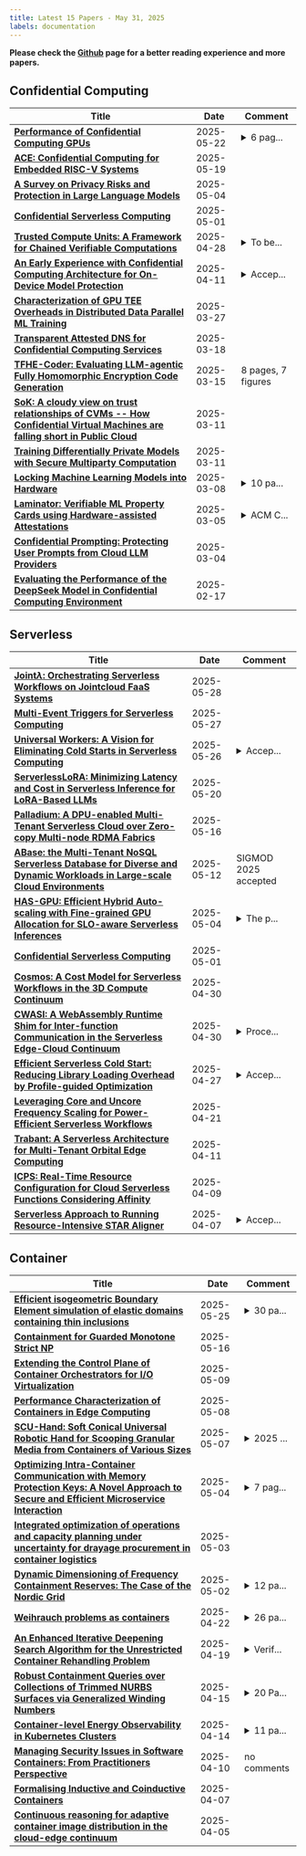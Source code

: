 ```yaml
---
title: Latest 15 Papers - May 31, 2025
labels: documentation
---
```

**Please check the [Github](https://github.com/zezhishao/MTS_Daily_ArXiv) page for a better reading experience and more papers.**

## Confidential Computing
| **Title** | **Date** | **Comment** |
| --- | --- | --- |
| **[Performance of Confidential Computing GPUs](http://arxiv.org/abs/2505.16501v1)** | 2025-05-22 | <details><summary>6 pag...</summary><p>6 pages, 7 tables. Accepted in conference IEEE ICDCS 2025</p></details> |
| **[ACE: Confidential Computing for Embedded RISC-V Systems](http://arxiv.org/abs/2505.12995v1)** | 2025-05-19 |  |
| **[A Survey on Privacy Risks and Protection in Large Language Models](http://arxiv.org/abs/2505.01976v1)** | 2025-05-04 |  |
| **[Confidential Serverless Computing](http://arxiv.org/abs/2504.21518v2)** | 2025-05-01 |  |
| **[Trusted Compute Units: A Framework for Chained Verifiable Computations](http://arxiv.org/abs/2504.15717v2)** | 2025-04-28 | <details><summary>To be...</summary><p>To be published in 2025 IEEE International Conference on Blockchain and Cryptocurrency (ICBC'25). 9 pages. 4 figures</p></details> |
| **[An Early Experience with Confidential Computing Architecture for On-Device Model Protection](http://arxiv.org/abs/2504.08508v1)** | 2025-04-11 | <details><summary>Accep...</summary><p>Accepted to the 8th Workshop on System Software for Trusted Execution (SysTEX 2025)</p></details> |
| **[Characterization of GPU TEE Overheads in Distributed Data Parallel ML Training](http://arxiv.org/abs/2501.11771v2)** | 2025-03-27 |  |
| **[Transparent Attested DNS for Confidential Computing Services](http://arxiv.org/abs/2503.14611v1)** | 2025-03-18 |  |
| **[TFHE-Coder: Evaluating LLM-agentic Fully Homomorphic Encryption Code Generation](http://arxiv.org/abs/2503.12217v1)** | 2025-03-15 | 8 pages, 7 figures |
| **[SoK: A cloudy view on trust relationships of CVMs -- How Confidential Virtual Machines are falling short in Public Cloud](http://arxiv.org/abs/2503.08256v1)** | 2025-03-11 |  |
| **[Training Differentially Private Models with Secure Multiparty Computation](http://arxiv.org/abs/2202.02625v4)** | 2025-03-11 |  |
| **[Locking Machine Learning Models into Hardware](http://arxiv.org/abs/2405.20990v2)** | 2025-03-08 | <details><summary>10 pa...</summary><p>10 pages, 6 figures of main text; 9 pages, 12 figures of appendices</p></details> |
| **[Laminator: Verifiable ML Property Cards using Hardware-assisted Attestations](http://arxiv.org/abs/2406.17548v3)** | 2025-03-05 | <details><summary>ACM C...</summary><p>ACM Conference on Data and Application Security and Privacy (CODASPY), 2025</p></details> |
| **[Confidential Prompting: Protecting User Prompts from Cloud LLM Providers](http://arxiv.org/abs/2409.19134v3)** | 2025-03-04 |  |
| **[Evaluating the Performance of the DeepSeek Model in Confidential Computing Environment](http://arxiv.org/abs/2502.11347v1)** | 2025-02-17 |  |

## Serverless
| **Title** | **Date** | **Comment** |
| --- | --- | --- |
| **[Joint$λ$: Orchestrating Serverless Workflows on Jointcloud FaaS Systems](http://arxiv.org/abs/2505.21899v1)** | 2025-05-28 |  |
| **[Multi-Event Triggers for Serverless Computing](http://arxiv.org/abs/2505.21199v1)** | 2025-05-27 |  |
| **[Universal Workers: A Vision for Eliminating Cold Starts in Serverless Computing](http://arxiv.org/abs/2505.19880v1)** | 2025-05-26 | <details><summary>Accep...</summary><p>Accepted for publication in 2025 IEEE 18th International Conference on Cloud Computing (CLOUD)</p></details> |
| **[ServerlessLoRA: Minimizing Latency and Cost in Serverless Inference for LoRA-Based LLMs](http://arxiv.org/abs/2505.14468v1)** | 2025-05-20 |  |
| **[Palladium: A DPU-enabled Multi-Tenant Serverless Cloud over Zero-copy Multi-node RDMA Fabrics](http://arxiv.org/abs/2505.11339v1)** | 2025-05-16 |  |
| **[ABase: the Multi-Tenant NoSQL Serverless Database for Diverse and Dynamic Workloads in Large-scale Cloud Environments](http://arxiv.org/abs/2505.07692v1)** | 2025-05-12 | SIGMOD 2025 accepted |
| **[HAS-GPU: Efficient Hybrid Auto-scaling with Fine-grained GPU Allocation for SLO-aware Serverless Inferences](http://arxiv.org/abs/2505.01968v1)** | 2025-05-04 | <details><summary>The p...</summary><p>The paper has been accepted by Euro-Par 2025</p></details> |
| **[Confidential Serverless Computing](http://arxiv.org/abs/2504.21518v2)** | 2025-05-01 |  |
| **[Cosmos: A Cost Model for Serverless Workflows in the 3D Compute Continuum](http://arxiv.org/abs/2504.20189v2)** | 2025-04-30 |  |
| **[CWASI: A WebAssembly Runtime Shim for Inter-function Communication in the Serverless Edge-Cloud Continuum](http://arxiv.org/abs/2504.21503v1)** | 2025-04-30 | <details><summary>Proce...</summary><p>Proceedings of the Eighth ACM/IEEE Symposium on Edge Computing</p></details> |
| **[Efficient Serverless Cold Start: Reducing Library Loading Overhead by Profile-guided Optimization](http://arxiv.org/abs/2504.19283v1)** | 2025-04-27 | <details><summary>Accep...</summary><p>Accepted for publication at the 45th IEEE International Conference on Distributed Computing Systems (ICDCS 2025)</p></details> |
| **[Leveraging Core and Uncore Frequency Scaling for Power-Efficient Serverless Workflows](http://arxiv.org/abs/2407.18386v3)** | 2025-04-21 |  |
| **[Trabant: A Serverless Architecture for Multi-Tenant Orbital Edge Computing](http://arxiv.org/abs/2504.08337v1)** | 2025-04-11 |  |
| **[ICPS: Real-Time Resource Configuration for Cloud Serverless Functions Considering Affinity](http://arxiv.org/abs/2504.06512v1)** | 2025-04-09 |  |
| **[Serverless Approach to Running Resource-Intensive STAR Aligner](http://arxiv.org/abs/2504.05078v1)** | 2025-04-07 | <details><summary>Accep...</summary><p>Accepted at CCGrid2025 conference in the poster format</p></details> |

## Container
| **Title** | **Date** | **Comment** |
| --- | --- | --- |
| **[Efficient isogeometric Boundary Element simulation of elastic domains containing thin inclusions](http://arxiv.org/abs/2505.19170v1)** | 2025-05-25 | <details><summary>30 pa...</summary><p>30 pages, 22 figures, 1 appendix</p></details> |
| **[Containment for Guarded Monotone Strict NP](http://arxiv.org/abs/2310.01254v4)** | 2025-05-16 |  |
| **[Extending the Control Plane of Container Orchestrators for I/O Virtualization](http://arxiv.org/abs/2505.06041v1)** | 2025-05-09 |  |
| **[Performance Characterization of Containers in Edge Computing](http://arxiv.org/abs/2505.02082v2)** | 2025-05-08 |  |
| **[SCU-Hand: Soft Conical Universal Robotic Hand for Scooping Granular Media from Containers of Various Sizes](http://arxiv.org/abs/2505.04162v1)** | 2025-05-07 | <details><summary>2025 ...</summary><p>2025 IEEE International Conference on Robotics and Automation (ICRA2025). Preprint. Accepted January 2025</p></details> |
| **[Optimizing Intra-Container Communication with Memory Protection Keys: A Novel Approach to Secure and Efficient Microservice Interaction](http://arxiv.org/abs/2505.07836v1)** | 2025-05-04 | <details><summary>7 pag...</summary><p>7 pages, 3 figures, 1 table</p></details> |
| **[Integrated optimization of operations and capacity planning under uncertainty for drayage procurement in container logistics](http://arxiv.org/abs/2505.01808v1)** | 2025-05-03 |  |
| **[Dynamic Dimensioning of Frequency Containment Reserves: The Case of the Nordic Grid](http://arxiv.org/abs/2411.11093v2)** | 2025-05-02 | <details><summary>12 pa...</summary><p>12 pages, 12 figures, submitted to IEEE Transactions on Power Systems</p></details> |
| **[Weihrauch problems as containers](http://arxiv.org/abs/2501.17250v2)** | 2025-04-22 | <details><summary>26 pa...</summary><p>26 pages, minor edits following reviews for a conference version</p></details> |
| **[An Enhanced Iterative Deepening Search Algorithm for the Unrestricted Container Rehandling Problem](http://arxiv.org/abs/2504.09046v2)** | 2025-04-19 | <details><summary>Verif...</summary><p>Verification confirmed that this article used data without authorization from the original owners, violating ethical standards for scientific data sharing. To protect data copyright and maintain research integrity, the article is retracted. Future content will strictly follow data usage protocols</p></details> |
| **[Robust Containment Queries over Collections of Trimmed NURBS Surfaces via Generalized Winding Numbers](http://arxiv.org/abs/2504.11435v1)** | 2025-04-15 | <details><summary>20 Pa...</summary><p>20 Pages, 18 Figures, 2 Tables</p></details> |
| **[Container-level Energy Observability in Kubernetes Clusters](http://arxiv.org/abs/2504.10702v1)** | 2025-04-14 | <details><summary>11 pa...</summary><p>11 pages, accepted for publication at ICT4S 2025</p></details> |
| **[Managing Security Issues in Software Containers: From Practitioners Perspective](http://arxiv.org/abs/2504.07707v1)** | 2025-04-10 | no comments |
| **[Formalising Inductive and Coinductive Containers](http://arxiv.org/abs/2409.02603v3)** | 2025-04-07 |  |
| **[Continuous reasoning for adaptive container image distribution in the cloud-edge continuum](http://arxiv.org/abs/2407.12605v2)** | 2025-04-05 |  |

